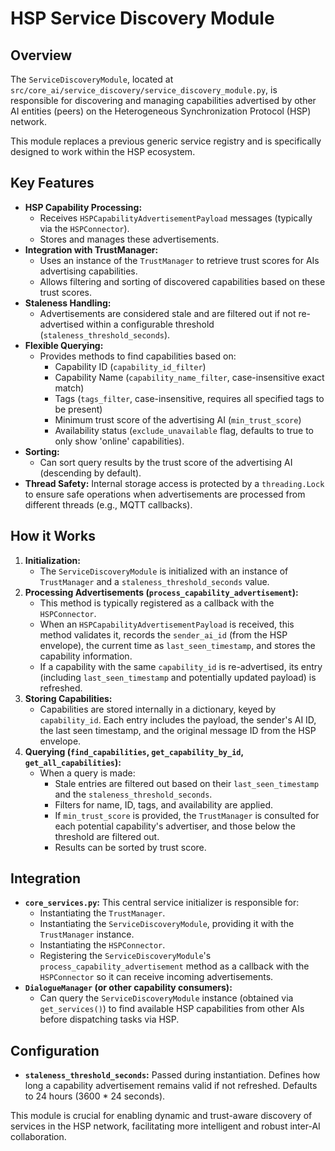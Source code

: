 # HSP Service Discovery Module

## Overview

The `ServiceDiscoveryModule`, located at `src/core_ai/service_discovery/service_discovery_module.py`, is responsible for discovering and managing capabilities advertised by other AI entities (peers) on the Heterogeneous Synchronization Protocol (HSP) network.

This module replaces a previous generic service registry and is specifically designed to work within the HSP ecosystem.

## Key Features

*   **HSP Capability Processing:**
    *   Receives `HSPCapabilityAdvertisementPayload` messages (typically via the `HSPConnector`).
    *   Stores and manages these advertisements.
*   **Integration with TrustManager:**
    *   Uses an instance of the `TrustManager` to retrieve trust scores for AIs advertising capabilities.
    *   Allows filtering and sorting of discovered capabilities based on these trust scores.
*   **Staleness Handling:**
    *   Advertisements are considered stale and are filtered out if not re-advertised within a configurable threshold (`staleness_threshold_seconds`).
*   **Flexible Querying:**
    *   Provides methods to find capabilities based on:
        *   Capability ID (`capability_id_filter`)
        *   Capability Name (`capability_name_filter`, case-insensitive exact match)
        *   Tags (`tags_filter`, case-insensitive, requires all specified tags to be present)
        *   Minimum trust score of the advertising AI (`min_trust_score`)
        *   Availability status (`exclude_unavailable` flag, defaults to true to only show 'online' capabilities).
*   **Sorting:**
    *   Can sort query results by the trust score of the advertising AI (descending by default).
*   **Thread Safety:** Internal storage access is protected by a `threading.Lock` to ensure safe operations when advertisements are processed from different threads (e.g., MQTT callbacks).

## How it Works

1.  **Initialization:**
    *   The `ServiceDiscoveryModule` is initialized with an instance of `TrustManager` and a `staleness_threshold_seconds` value.
2.  **Processing Advertisements (`process_capability_advertisement`):**
    *   This method is typically registered as a callback with the `HSPConnector`.
    *   When an `HSPCapabilityAdvertisementPayload` is received, this method validates it, records the `sender_ai_id` (from the HSP envelope), the current time as `last_seen_timestamp`, and stores the capability information.
    *   If a capability with the same `capability_id` is re-advertised, its entry (including `last_seen_timestamp` and potentially updated payload) is refreshed.
3.  **Storing Capabilities:**
    *   Capabilities are stored internally in a dictionary, keyed by `capability_id`. Each entry includes the payload, the sender's AI ID, the last seen timestamp, and the original message ID from the HSP envelope.
4.  **Querying (`find_capabilities`, `get_capability_by_id`, `get_all_capabilities`):**
    *   When a query is made:
        *   Stale entries are filtered out based on their `last_seen_timestamp` and the `staleness_threshold_seconds`.
        *   Filters for name, ID, tags, and availability are applied.
        *   If `min_trust_score` is provided, the `TrustManager` is consulted for each potential capability's advertiser, and those below the threshold are filtered out.
        *   Results can be sorted by trust score.

## Integration

*   **`core_services.py`:** This central service initializer is responsible for:
    *   Instantiating the `TrustManager`.
    *   Instantiating the `ServiceDiscoveryModule`, providing it with the `TrustManager` instance.
    *   Instantiating the `HSPConnector`.
    *   Registering the `ServiceDiscoveryModule`'s `process_capability_advertisement` method as a callback with the `HSPConnector` so it can receive incoming advertisements.
*   **`DialogueManager` (or other capability consumers):**
    *   Can query the `ServiceDiscoveryModule` instance (obtained via `get_services()`) to find available HSP capabilities from other AIs before dispatching tasks via HSP.

## Configuration

*   **`staleness_threshold_seconds`:** Passed during instantiation. Defines how long a capability advertisement remains valid if not refreshed. Defaults to 24 hours (3600 * 24 seconds).

This module is crucial for enabling dynamic and trust-aware discovery of services in the HSP network, facilitating more intelligent and robust inter-AI collaboration.
